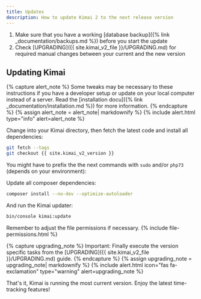 ```yaml
---
title: Updates
description: How to update Kimai 2 to the next release version
---
```


1. Make sure that you have a working [database backup]({% link _documentation/backups.md %}) before you start the update
2. Check [UPGRADING]({{ site.kimai_v2_file }}/UPGRADING.md) for required manual changes between your current and the new version 

## Updating Kimai 

{% capture alert_note %}
Some tweaks may be necessary to these instructions if you have a developer setup or update on your local computer 
instead of a server. Read the [installation docu]({% link _documentation/installation.md %}) for more information.
{% endcapture %}
{% assign alert_note = alert_note| markdownify %}
{% include alert.html type="info" alert=alert_note %} 

Change into your Kimai directory, then fetch the latest code and install all dependencies: 
```bash
git fetch --tags
git checkout {{ site.kimai_v2_version }}
```

You might have to prefix the the next commands with `sudo` and/or `php73` (depends on your environment):

Update all composer dependencies:
```bash
composer install --no-dev --optimize-autoloader
```

And run the Kimai updater:
```bash
bin/console kimai:update
```

Remember to adjust the file permissions if necessary.
{% include file-permissions.html %} 

{% capture upgrading_note %}
Important: Finally execute the version specific tasks from the [UPGRADING]({{ site.kimai_v2_file }}/UPGRADING.md) guide.
{% endcapture %}
{% assign upgrading_note = upgrading_note| markdownify %}
{% include alert.html icon="fas fa-exclamation" type="warning" alert=upgrading_note %}

That's it, Kimai is running the most current version. Enjoy the latest time-tracking features!
